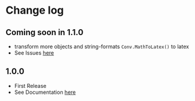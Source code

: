 
# Change log

## Coming soon in 1.1.0

- transform more objects and string-formats `Conv.MathToLatex()` to latex
- See Issues [here](https://github.com/Ifi-Softwareentwicklung-SoSe2022/SWE22_Projekt/issues)

## 1.0.0

- First Release
- See Documentation [here](https://ifi-softwareentwicklung-sose2022.github.io/SWE22_Projekt)
